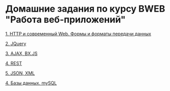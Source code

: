 # Домашние задания по курсу BWEB "Работа веб-приложений"


[1. HTTP и современный Web. Формы и форматы передачи данных](https://github.com/netology-code/bweb-homeworks/tree/main/1.%20HTTP)

[2. JQuery](https://github.com/netology-code/bweb-homeworks/tree/main/2.%20JQuery)

[3. AJAX, BX.JS]()

[4. REST]()

[5. JSON, XML]()

[4. Базы данных. mySQL]()
